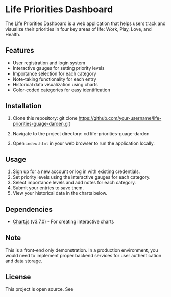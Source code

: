 # Life Priorities Dashboard

The Life Priorities Dashboard is a web application that helps users track and visualize their priorities in four key areas of life: Work, Play, Love, and Health.

## Features

- User registration and login system
- Interactive gauges for setting priority levels
- Importance selection for each category
- Note-taking functionality for each entry
- Historical data visualization using charts
- Color-coded categories for easy identification

## Installation

1. Clone this repository:
git clone https://github.com/your-username/life-priorities-guage-darden.git

2. Navigate to the project directory:
cd life-priorities-guage-darden

3. Open `index.html` in your web browser to run the application locally.

## Usage

1. Sign up for a new account or log in with existing credentials.
2. Set priority levels using the interactive gauges for each category.
3. Select importance levels and add notes for each category.
4. Submit your entries to save them.
5. View your historical data in the charts below.

## Dependencies

- [Chart.js](https://www.chartjs.org/) (v3.7.0) - For creating interactive charts

## Note

This is a front-end only demonstration. In a production environment, you would need to implement proper backend services for user authentication and data storage.

## License

This project is open source. See

